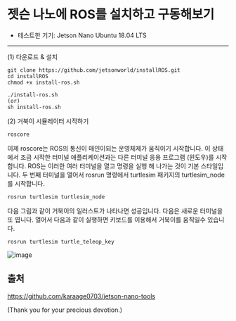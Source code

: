 # 젯슨 나노에 ROS를 설치하고 구동해보기
* 테스트한 기기: Jetson Nano Ubuntu 18.04 LTS

***
(1) 다운로드 & 설치
```
git clone https://github.com/jetsonworld/installROS.git
cd installROS
chmod +x install-ros.sh

./install-ros.sh
(or)
sh install-ros.sh
```
(2) 거북이 시뮬레이터 시작하기
```
roscore
```
이제 roscore는 ROS의 통신이 매인이되는 운영체제가 움직이기 시작합니다.  이 상태에서 조금 시작한 터미널 애플리케이션과는 다른 터미널 응용 프로그램 (윈도우)를 시작합니다.  ROS는 이러한 여러 터미널을 열고 명령을 실행 해 나가는 것이 기본 스타일입니다.  두 번째 터미널을 열어서  rosrun 명령에서 turtlesim 패키지의 turtlesim_node를 시작합니다.

```
rosrun turtlesim turtlesim_node
```
다음 그림과 같이 거북이의 일러스트가 나타나면 성공입니다.
다음은 새로운 터미널을 또 엽니다.
열어서 다음과 같이 실행하면 키보드를 이용해서 거북이를 움직일수 있습니다.
```
rosrun turtlesim turtle_teleop_key
```

![image](https://raw.githubusercontent.com/jetsonworld/installROS/master/ROS_Turtle.jpg)

## 출처
https://github.com/karaage0703/jetson-nano-tools

(Thank you for your precious devotion.)
